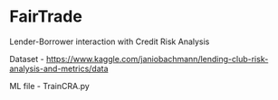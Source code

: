 # FairTrade
Lender-Borrower interaction with Credit Risk Analysis

Dataset -
https://www.kaggle.com/janiobachmann/lending-club-risk-analysis-and-metrics/data

ML file -
TrainCRA.py
